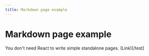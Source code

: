 ```yaml
---
title: Markdown page example
---
```


# Markdown page example

You don't need React to write simple standalone pages. (Link)[/test]
